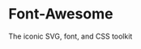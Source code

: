 # Font-Awesome
The iconic SVG, font, and CSS toolkit
<head>
  <link href="/your-path-to-fontawesome/css/all.css" rel="stylesheet"> <!--load all styles -->
</head>
<body>
  <i class="fas fa-user"></i> <!-- uses solid style -->
  <i class="far fa-user"></i> <!-- uses regular style -->
  <i class="fal fa-user"></i> <!-- uses light style -->
  <!--brand icon-->
  <i class="fab fa-github-square"></i> <!-- uses brands style -->
</body>
